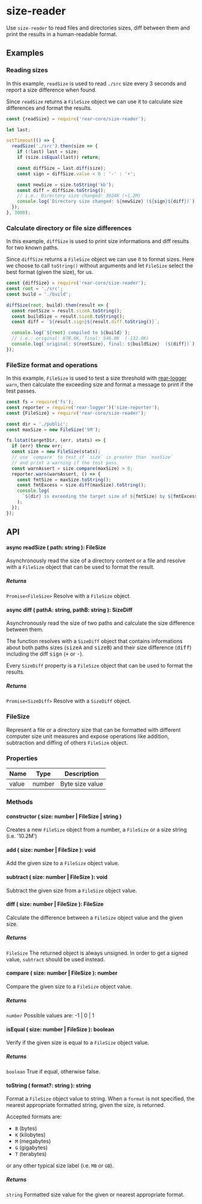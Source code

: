 # size-reader

Use `size-reader` to read files and directories sizes, diff between them and
print the results in a human-readable format.

## Examples

### Reading sizes

In this example, `readSize` is used to read `./src` size every 3 seconds and
report a size difference when found.

Since `readSize` returns a `FileSize` object we can use it to calculate size
differences and format the results.

  ```javascript
  const {readSize} = require('rear-core/size-reader');

  let last;

  setTimeout(() => {
    readSize('./src').then(size => {
      if (!last) last = size;
      if (size.isEqual(last)) return;

      const diffSize = last.diff(size);
      const sign = diffSize.value < 0 : '-' : '+';

      const newSize = size.toString('kb');
      const diff = diffSize.toString();
      // i.e.: Directory size changed: 3024K (+1.2M)
      console.log(`Directory size changed: ${newSize} (${sign}${diff})`);
    });
  }, 3000);
  ```

### Calculate directory or file size differences

In this example, `diffSize` is used to print size informations and diff results
for two known paths.

Since `diffSize` returns a `FileSize` object we can use it to format sizes.
Here we choose to call `toString()` without arguments and let `FileSize` select
the best format (given the size), for us.

  ```javascript
  const {diffSize} = require('rear-core/size-reader');
  const root = './src';
  const build = './build';

  diffSize(root, build).then(result => {
    const rootSize = result.sizeA.toString();
    const buildSize = result.sizeB.toString();
    const diff = `${result.sign}${result.diff.toString()}`;

    console.log(`${root} compiled to ${build}`);
    // i.e.: original: 678.0K, final: 546.0K  (-132.0K)
    console.log(`original: ${rootSize}, final: ${buildSize}  (${diff})`);
  });
  ```

### FileSize format and operations

In this example, `FileSize` is used to test a size threshold with [rear-logger]
`warn`, then calculate the exceeding size and format a message to print if the
test passes.

  ```javascript
  const fs = require('fs');
  const reporter = require('rear-logger')('size-reporter');
  const {FileSize} = require('rear-core/size-reader');

  const dir = './public';
  const maxSize = new FileSize('5M');

  fs.lstat(targetDir, (err, stats) => {
    if (err) throw err;
    const size = new FileSize(stats);
    // use `compare` to test if `size` is greater than `maxSize`
    // and print a warning if the test pass.
    const warnAssert = size.compare(maxSize) > 0;
    reporter.warn(warnAssert, () => {
      const fmtSize = maxSize.toString();
      const fmtExcess = size.diff(maxSize).toString();
      console.log(
        `${dir} is exceeding the target size of ${fmtSize} by ${fmtExcess}`
      );
    });
  });
  ```

[rear-logger]: https://github.com/rearjs/rear-logger

## API

#### async readSize ( path: string ): FileSize

Asynchronously read the size of a directory content or a file and resolve with
a `FileSize` object that can be used to format the result.

##### Returns

`Promise<FileSize>` Resolve with a `FileSize` object.

#### async diff ( pathA: string, pathB: string ): SizeDiff

Asynchronously read the size of two paths and calculate the size difference
between them.

The function resolves with a `SizeDiff` object that contains informations about
both paths sizes (<tt>sizeA</tt> and <tt>sizeB</tt>) and their size difference
(<tt>diff</tt>) including the diff <tt>sign</tt> (<tt>+</tt> or <tt>-</tt>).

Every `SizeDiff` property is a `FileSize` object that can be used to format the
results.

##### Returns

`Promise<SizeDiff>` Resolve with a `SizeDiff` object.

### FileSize

Represent a file or a directory size that can be formatted with different
computer size unit measures and expose operations like addition, subtraction
and diffing of others `FileSize` object.

### Properties

| Name     | Type   | Description     |
|----------|--------|-----------------|
| value    | number | Byte size value |

### Methods

#### constructor ( size: number | FileSize | string )

Creates a new `FileSize` object from a number, a `FileSize` or a size string
(i.e. '10.2M')

#### add ( size: number | FileSize ): void

Add the given size to a `FileSize` object value.

#### subtract ( size: number | FileSize ): void

Subtract the given size from a `FileSize` object value.

#### diff ( size: number | FileSize ): FileSize

Calculate the difference between a `FileSize` object value and the given size.

##### Returns

`FileSize` The returned object is always unsigned. In order to get a signed
value, `subtract` should be used instead.

#### compare ( size: number | FileSize ): number

Compare the given size to a `FileSize` object value.

##### Returns

`number` Possible values are: -1 | 0 | 1

#### isEqual ( size: number | FileSize ): boolean

Verify if the given size is equal to a `FileSize` object value.

##### Returns

`boolean` True if equal, otherwise false.

#### toString ( format?: string ): string

Format a `FileSize` object value to string. When a `format` is not specified,
the nearest appropriate formatted string, given the size, is returned.

Accepted formats are:

* `B` (bytes)
* `K` (kilobytes)
* `M` (megabytes)
* `G` (gigabytes)
* `T` (terabytes)

or any other typical size label (i.e. `MB` or `GB`).

##### Returns

`string` Formatted size value for the given or nearest appropriate format.
